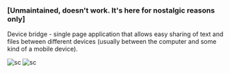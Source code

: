 ### [Unmaintained, doesn't work. It's here for nostalgic reasons only]

Device bridge - single page application that allows easy sharing of text and files between different devices (usually between the computer and some kind of a mobile device).

![sc](https://i.imgur.com/XSDsiqu.png)
![sc](https://i.imgur.com/5LHibQo.png)
